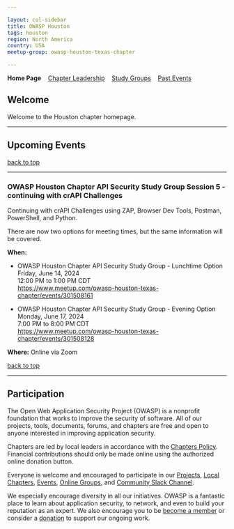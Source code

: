 ```yaml
---

layout: col-sidebar
title: OWASP Houston
tags: houston
region: North America
country: USA
meetup-group: owasp-houston-texas-chapter

---
```


<strong>Home Page</strong>
&nbsp;&nbsp;&nbsp;[Chapter Leadership](leaders.md)
&nbsp;&nbsp;&nbsp;[Study Groups](studygroups.md)
&nbsp;&nbsp;&nbsp;[Past Events](pastevents.md)

## Welcome

Welcome to the Houston chapter homepage.



<hr/>

## Upcoming Events




[back to top](#welcome)

<hr>


### OWASP Houston Chapter API Security Study Group Session 5 - continuing with crAPI Challenges ###

Continuing with crAPI Challenges using ZAP, Browser Dev Tools, Postman, PowerShell, and Python.

There are now two options for meeting times, but the same information will be covered.

**When:**
- OWASP Houston Chapter API Security Study Group - Lunchtime Option <br>
Friday, June 14, 2024 <br>
12:00 PM to 1:00 PM CDT <br>
https://www.meetup.com/owasp-houston-texas-chapter/events/301508161 <br>

- OWASP Houston Chapter API Security Study Group - Evening Option <br>
Monday, June 17, 2024 <br>
7:00 PM to 8:00 PM CDT <br>
https://www.meetup.com/owasp-houston-texas-chapter/events/301508128 <br>

**Where:**
Online via Zoom

[back to top](#welcome)

<hr>

## Participation
The Open Web Application Security Project (OWASP) is a nonprofit foundation that works to improve the security of software. All of our projects, tools, documents, forums, and chapters are free and open to anyone interested in improving application security. 

Chapters are led by local leaders in accordance with the [Chapters Policy](/www-policy/operational/chapters). Financial contributions should only be made online using the authorized online donation button. 

Everyone is welcome and encouraged to participate in our [Projects](/projects/), [Local Chapters](/chapters/), [Events](/events/), [Online Groups](https://groups.google.com/a/owasp.com/), and [Community Slack Channel](https://owasp.slack.com/).

We especially encourage diversity in all our initiatives. OWASP is a fantastic place to learn about application security, to network, and even to build your reputation as an expert. We also encourage you to be [become a member](/membership/) or consider a [donation](/donate/) to support our ongoing work.



